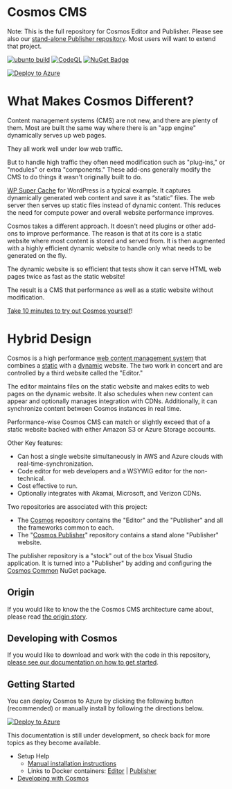 # Cosmos CMS

Note: This is the full repository for Cosmos Editor and Publisher.  Please see also our [stand-alone Publisher repository](https://github.com/CosmosSoftware/CDT.Cosmos.Cms.Website).  Most users will want to extend that project.

[![ubunto build](https://github.com/CosmosSoftware/Cosmos.Cms/actions/workflows/dotnet.yml/badge.svg)](https://github.com/CosmosSoftware/Cosmos.Cms/actions/workflows/dotnet.yml) [![CodeQL](https://github.com/CosmosSoftware/Cosmos.Cms/actions/workflows/codeql-analysis.yml/badge.svg)](https://github.com/CosmosSoftware/Cosmos.Cms/actions/workflows/codeql-analysis.yml) 
[![NuGet Badge](https://buildstats.info/nuget/CDT.Cosmos.Cms.Common)](https://www.nuget.org/packages/CDT.Cosmos.Cms.Common/)

[![Deploy to Azure](https://aka.ms/deploytoazurebutton)](https://cosmos.moonrise.net/get_started/install)

# What Makes Cosmos Different?

Content management systems (CMS) are not new, and there are plenty of them. Most are built the same way where there is an "app engine" dynamically serves up web pages.

They all work well under low web traffic.

But to handle high traffic they often need modification such as "plug-ins," or "modules" or extra "components."  These add-ons generally modify the CMS to do things it wasn't originally built to do. 

[WP Super Cache](https://wordpress.org/plugins/wp-super-cache/) for WordPress is a typical example.  It captures dynamically generated web content and save it as “static” files.  The web server then serves up static files instead of dynamic content.  This reduces the need for compute power and overall website performance improves.

Cosmos takes a different approach.  It doesn't need plugins or other add-ons to improve performance.  The reason is that at its core is a static website where most content is stored and served from. It is then augmented with a highly efficient dynamic website to handle only what needs to be generated on the fly.

The dynamic website is so efficient that tests show it can serve HTML web pages twice as fast as the static website!

The result is a CMS that performance as well as a static website without modification.


[Take 10 minutes to try out Cosmos yourself](https://cosmos.moonrise.net/get_started/install)!

# Hybrid Design

Cosmos is a high performance [web content management system](https://en.wikipedia.org/wiki/Web_content_management_system) that combines a [static](https://en.wikipedia.org/wiki/Static_web_page) with a [dynamic](https://en.wikipedia.org/wiki/Dynamic_web_page) website.  The two work in concert and are controlled by a third website called the "Editor."  

The editor maintains files on the static website and makes edits to web pages on the dynamic website.  It also schedules when new content can appear and optionally manages integration with CDNs.  Additionally, it can synchronize content between Cosmos instances in real time.

Performance-wise Cosmos CMS can match or slightly exceed that of a static website backed with either Amazon S3 or Azure Storage accounts.
 
Other Key features:

* Can host a single website simultaneously in AWS and Azure clouds with real-time-synchronization.
* Code editor for web developers and a WSYWIG editor for the non-technical.
* Cost effective to run.
* Optionally integrates with Akamai, Microsoft, and Verizon CDNs.

Two repositories are associated with this project:

* The [Cosmos](https://github.com/CosmosSoftware/Cosmos.Cms) repository contains the "Editor" and the "Publisher" and all the frameworks common to each.
* The "[Cosmos Publisher](https://github.com/CosmosSoftware/Cosmos.Cms.Publisher)" repository contains a stand alone "Publisher" website.

The publisher repository is a "stock" out of the box Visual Studio application. It is turned into a "Publisher" by adding and configuring the [Cosmos Common](https://www.nuget.org/packages/CDT.Cosmos.Cms.Common/) NuGet package.

## Origin

If you would like to know the the Cosmos CMS architecture came about, please read [the origin story](https://github.com/CosmosSoftware/Cosmos.Cms/blob/main/Documentation/Origin.md).

## Developing with Cosmos

If you would like to download and work with the code in this repository, [please see our documentation on how to get started](https://github.com/CosmosSoftware/Cosmos.Cms/blob/main/Documentation/DevelopingWithCosmos.md).

## Getting Started

You can deploy Cosmos to Azure by clicking the following button (recommended) or manually install by following the directions below.

[![Deploy to Azure](https://aka.ms/deploytoazurebutton)](/Documentation/Installation/AzureClickInstall.md)

This documentation is still under development, so check back for more topics as they become available.

* Setup Help
  * [Manual installation instructions](https://github.com/CosmosSoftware/Cosmos.Cms/blob/main/Documentation/Installation/Index.md)
  * Links to Docker containers: [Editor](https://hub.docker.com/repository/docker/toiyabe/cosmoseditor) | [Publisher](https://hub.docker.com/repository/docker/toiyabe/cosmospublisher)
* [Developing with Cosmos](/Documentation/DevelopingWithCosmos.md)

